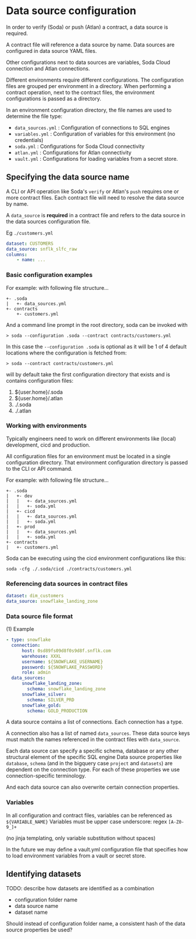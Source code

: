 # Data source configuration

In order to verify (Soda) or push (Atlan) a contract, a data source is required.

A contract file will reference a data source by name. Data sources are configured in 
data source YAML files.

Other configurations next to data sources are variables, Soda Cloud connection and Atlan 
connections.

Different environments require different configurations.  The configuration files are 
grouped per environment in a directory.  When performing a contract operation, next to 
the contract files, the environment configurations is passed as a directory.

In an environment configuration directory, the file names are used to determine the file type:

* `data_sources.yml` : Configuration of connections to SQL engines
* `variables.yml` : Configuration of variables for this environment (no credentials)
* `soda.yml` : Configurations for Soda Cloud connectivity
* `atlan.yml` : Configurations for Atlan connectivity
* `vault.yml` : Configurations for loading variables from a secret store.

## Specifying the data source name

A CLI or API operation like Soda's `verify` or Atlan's `push` requires one or more contract files.
Each contract file will need to resolve the data source by name.

A `data_source` is **required** in a contract file and refers to the data source in the data sources 
configuration file.

Eg `./customers.yml`
```yaml
dataset: CUSTOMERS
data_source: snflk_slfc_raw
columns:
    - name: ...
```

### Basic configuration examples

For example: with following file structure...
```
+- .soda
|   +- data_sources.yml
+- contracts
    +- customers.yml
```
And a command line prompt in the root directory, soda can be invoked with 
```
> soda --configuration .soda --contract contracts/customers.yml 
```

In this case the `--configuration .soda` is optional as it will be 1 of 4 default locations 
where the configuration is fetched from:

```
> soda --contract contracts/customers.yml 
```
will by default take the first configuration directory that exists and is contains configuration files:
1. ${user.home}/.soda
2. ${user.home}/.atlan
3. ./.soda
4. ./.atlan

### Working with environments

Typically engineers need to work on different environments like (local) development, cicd and production.

All configuration files for an environment must be located in a single configuration directory.  That 
environment configuration directory is passed to the CLI or API command.

For example: with following file structure...
```
+- .soda
|   +- dev
|   |   +- data_sources.yml
|   |   +- soda.yml
|   +- cicd
|   |   +- data_sources.yml
|   |   +- soda.yml
|   +- prod
|   |   +- data_sources.yml
|   |   +- soda.yml
+- contracts
|   +- customers.yml
```
Soda can be executing using the cicd environment configurations like this: 
```shell
soda -cfg ./.soda/cicd ./contracts/customers.yml
```

### Referencing data sources in contract files

```yaml
dataset: dim_customers
data_source: snowflake_landing_zone
```

### Data source file format

(1) Example 
```yaml
- type: snowflake
  connection:
      host: 0sd89fs09d8f0s9d8f.snflk.com
      warehouse: XXXL
      username: ${SNOWFLAKE_USERNAME}
      password: ${SNOWFLAKE_PASSWORD}
      role: admin
  data_sources:
      snowflake_landing_zone:
        schema: snowflake_landing_zone
      snowflake_silver:
        schema: SILVER_PRD
      snowflake_gold:
        schema: GOLD_PRODUCTION
```

A data source contains a list of connections.  Each connection has a type.

A connection also has a list of named `data_sources`.  These data source keys must match the names referenced 
in the contract files with `data_source`.  

Each data source can specify a specific schema, database or any other structural element of the specific SQL engine
Data source properties like `database`, `schema` (and in the bigquery case `project` and `datasets`) are dependent 
on the connection type.  For each of these properties we use connection-specific terminology.

And each data source can also overwrite certain connection properties.

### Variables

In all configuration and contract files, variables can be referenced as `${VARIABLE_NAME}`
Variables must be upper case underscore: regex `[A-Z0-9_]+`

(no jinja templating, only variable substitution without spaces)

In the future we may define a vault.yml configuration file that specifies how to load environment variables from 
a vault or secret store.

## Identifying datasets

TODO: describe how datasets are identified as a combination 
* configuration folder name
* data source name
* dataset name

Should instead of configuration folder name, a consistent hash of the data source properties be used?
